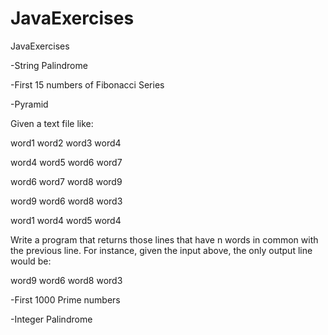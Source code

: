 # JavaExercises
JavaExercises

-String Palindrome

-First 15 numbers of Fibonacci Series

-Pyramid


Given a text file like:

word1 word2 word3 word4

word4 word5 word6 word7

word6 word7 word8 word9

word9 word6 word8 word3

word1 word4 word5 word4

Write a program that returns those lines that have n words in common with the previous line. For instance, given the input above, the only output line would be:

word9 word6 word8 word3

-First 1000 Prime numbers

-Integer Palindrome
